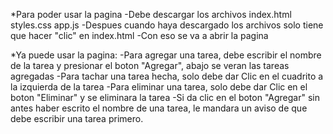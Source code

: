 *Para poder usar la pagina
-Debe descargar los archivos 
              index.html
              styles.css
              app.js
-Despues cuando haya descargado los archivos solo tiene que hacer "clic" en index.html
-Con eso se va a abrir la pagina

*Ya puede usar la pagina:
-Para agregar una tarea, debe escribir el nombre de la tarea y presionar el boton "Agregar", abajo se veran las tareas agregadas
-Para tachar una tarea hecha, solo debe dar Clic en el cuadrito a la izquierda de la tarea 
-Para eliminar una tarea, solo debe dar Clic en el boton "Eliminar" y se eliminara la tarea
-Si da clic en el boton "Agregar" sin antes haber escrito el nombre de una tarea, le mandara un aviso de que debe escribir una tarea primero.
